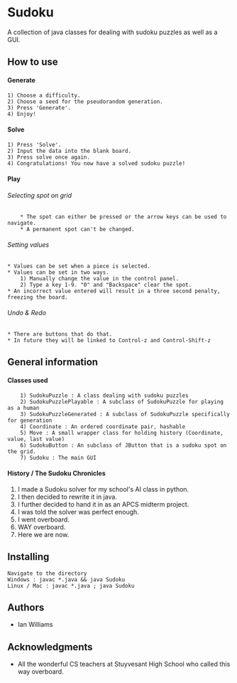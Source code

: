 # Sudoku
A collection of java classes for dealing with sudoku puzzles as well as a GUI.
## How to use

#### Generate
    1) Choose a difficulty.
    2) Choose a seed for the pseudorandom generation.
    3) Press 'Generate'.
    4) Enjoy!

#### Solve
	1) Press 'Solve'.
    2) Input the data into the blank board.
    3) Press solve once again.
    4) Congratulations! You now have a solved sudoku puzzle!
    
#### Play
###### Selecting spot on grid
		* The spot can either be pressed or the arrow keys can be used to navigate.
		* A permanent spot can't be changed.
###### Setting values
	* Values can be set when a piece is selected.	 
	* Values can be set in two ways.
		1) Manually change the value in the control panel.
        2) Type a key 1-9. "0" and "Backspace" clear the spot.
    * An incorrect value entered will result in a three second penalty, freezing the board.
###### Undo & Redo
	* There are buttons that do that.
	* In future they will be linked to Control-z and Control-Shift-z

## General information

#### Classes used
		1) SudokuPuzzle : A class dealing with sudoku puzzles
        2) SudokuPuzzlePlayable : A subclass of SudokuPuzzle for playing as a human
        3) SudokuPuzzleGenerated : A subclass of SudokuPuzzle specifically for generation
        4) Coordinate : An ordered coordinate pair, hashable
        5) Move : A small wrapper class for holding history (Coordinate, value, last value)
        6) SudokuButton : An subclass of JButton that is a sudoku spot on the grid.
        7) Sudoku : The main GUI
       
#### History / The Sudoku Chronicles
1) I made a Sudoku solver for my school's AI class in python.
2) I then decided to rewrite it in java.
3) I further decided to hand it in as an APCS midterm project.
4) I was told the solver was perfect enough.
5) I went overboard.
6) WAY overboard.
7) Here we are now.
## Installing
	Navigate to the directory
	Windows : javac *.java && java Sudoku
    Linux / Mac : javac *.java ; java Sudoku

## Authors
* Ian Williams

## Acknowledgments
* All the wonderful CS teachers at Stuyvesant High School who called this way overboard.
     
        